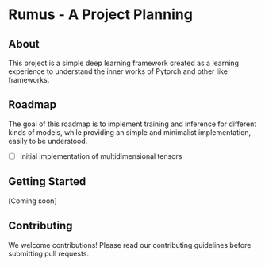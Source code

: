 # Rumus - A Project Planning

## About
This project is a simple deep learning framework created as a learning experience to understand the inner works of Pytorch and other like frameworks.

## Roadmap

The goal of this roadmap is to implement training and inference for different kinds of models, while providing an simple and minimalist implementation, easily to be understood.

- [ ] Initial implementation of multidimensional tensors

## Getting Started
[Coming soon]

## Contributing
We welcome contributions! Please read our contributing guidelines before submitting pull requests.